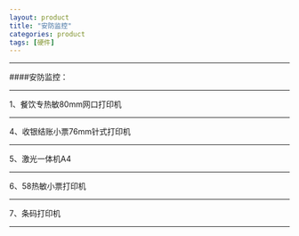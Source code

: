 ```yaml
---
layout: product
title: "安防监控"
categories: product
tags: [硬件]
---
```

<hr/>
####安防监控：
<hr/>
1、餐饮专热敏80mm网口打印机
<hr/>
4、收银结账小票76mm针式打印机
<hr/>
5、激光一体机A4
<hr/>
6、58热敏小票打印机
<hr/>
7、条码打印机
<hr/>

